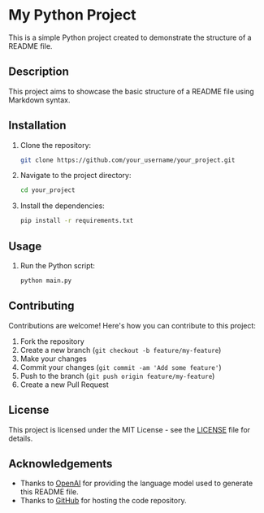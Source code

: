 # My Python Project

This is a simple Python project created to demonstrate the structure of a README file.

## Description

This project aims to showcase the basic structure of a README file using Markdown syntax.

## Installation

1. Clone the repository:

    ```bash
    git clone https://github.com/your_username/your_project.git
    ```

2. Navigate to the project directory:

    ```bash
    cd your_project
    ```

3. Install the dependencies:

    ```bash
    pip install -r requirements.txt
    ```

## Usage

1. Run the Python script:

    ```bash
    python main.py
    ```

## Contributing

Contributions are welcome! Here's how you can contribute to this project:

1. Fork the repository
2. Create a new branch (`git checkout -b feature/my-feature`)
3. Make your changes
4. Commit your changes (`git commit -am 'Add some feature'`)
5. Push to the branch (`git push origin feature/my-feature`)
6. Create a new Pull Request

## License

This project is licensed under the MIT License - see the [LICENSE](LICENSE) file for details.

## Acknowledgements

- Thanks to [OpenAI](https://openai.com) for providing the language model used to generate this README file.
- Thanks to [GitHub](https://github.com) for hosting the code repository.

